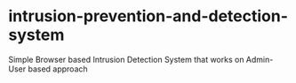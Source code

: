 # intrusion-prevention-and-detection-system
Simple Browser based Intrusion Detection System that works on Admin-User based approach
